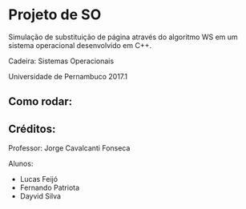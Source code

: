 # Projeto de SO
Simulação de substituição de página através do algoritmo WS em um sistema operacional desenvolvido em C++.

Cadeira: Sistemas Operacionais

Universidade de Pernambuco 2017.1

## Como rodar:

## Créditos:

Professor: Jorge Cavalcanti Fonseca

Alunos:

- Lucas Feijó
- Fernando Patriota
- Dayvid Silva
